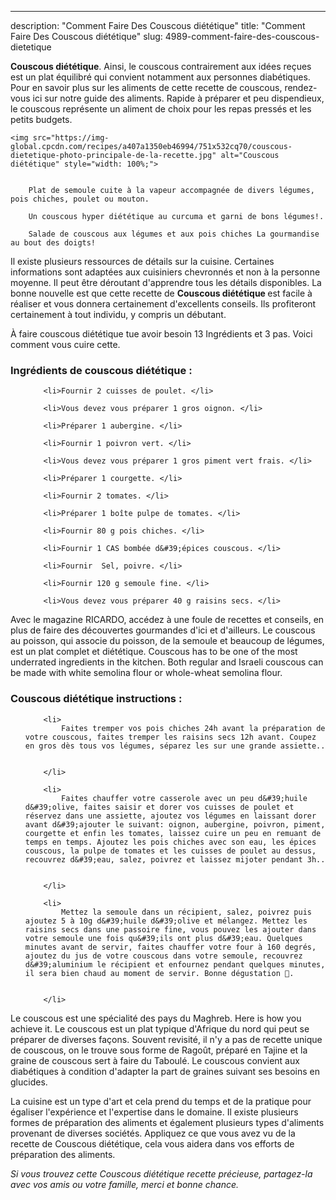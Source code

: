---
description: "Comment Faire Des Couscous diététique"
title: "Comment Faire Des Couscous diététique"
slug: 4989-comment-faire-des-couscous-dietetique

<p>
	<strong>Couscous diététique</strong>. 
	Ainsi, le couscous contrairement aux idées reçues est un plat équilibré qui convient notamment aux personnes diabétiques. Pour en savoir plus sur les aliments de cette recette de couscous, rendez-vous ici sur notre guide des aliments. Rapide à préparer et peu dispendieux, le couscous représente un aliment de choix pour les repas pressés et les petits budgets.
</p>
<p>
	
	<img src="https://img-global.cpcdn.com/recipes/a407a1350eb46994/751x532cq70/couscous-dietetique-photo-principale-de-la-recette.jpg" alt="Couscous diététique" style="width: 100%;">
	
	
		Plat de semoule cuite à la vapeur accompagnée de divers légumes, pois chiches, poulet ou mouton.
	
		Un couscous hyper diététique au curcuma et garni de bons légumes!.
	
		Salade de couscous aux légumes et aux pois chiches La gourmandise au bout des doigts!
	
</p>

Il existe plusieurs ressources de détails sur la cuisine. Certaines informations sont adaptées aux cuisiniers chevronnés et non à la personne moyenne. Il peut être déroutant d'apprendre tous les détails disponibles. La bonne nouvelle est que cette recette de <strong> Couscous diététique </strong> est facile à réaliser et vous donnera certainement d'excellents conseils. Ils profiteront certainement à tout individu, y compris un débutant.

<!--inarticleads1-->

À faire couscous diététique tue avoir besoin 13 Ingrédients et 3 pas. Voici comment vous cuire cette.

<h3>Ingrédients de couscous diététique :</h3>

<ol>
	
		<li>Fournir 2 cuisses de poulet. </li>
	
		<li>Vous devez vous préparer 1 gros oignon. </li>
	
		<li>Préparer 1 aubergine. </li>
	
		<li>Fournir 1 poivron vert. </li>
	
		<li>Vous devez vous préparer 1 gros piment vert frais. </li>
	
		<li>Préparer 1 courgette. </li>
	
		<li>Fournir 2 tomates. </li>
	
		<li>Préparer 1 boîte pulpe de tomates. </li>
	
		<li>Fournir 80 g pois chiches. </li>
	
		<li>Fournir 1 CAS bombée d&#39;épices couscous. </li>
	
		<li>Fournir  Sel, poivre. </li>
	
		<li>Fournir 120 g semoule fine. </li>
	
		<li>Vous devez vous préparer 40 g raisins secs. </li>
	
</ol>

Avec le magazine RICARDO, accédez à une foule de recettes et conseils, en plus de faire des découvertes gourmandes d&#39;ici et d&#39;ailleurs. Le couscous au poisson, qui associe du poisson, de la semoule et beaucoup de légumes, est un plat complet et diététique. Couscous has to be one of the most underrated ingredients in the kitchen. Both regular and Israeli couscous can be made with white semolina flour or whole-wheat semolina flour. 

<!--inarticleads2-->

<h3>Couscous diététique instructions :</h3>

<ol>
	
		<li>
			Faites tremper vos pois chiches 24h avant la préparation de votre couscous, faites tremper les raisins secs 12h avant. Coupez en gros dès tous vos légumes, séparez les sur une grande assiette..
			
			
		</li>
	
		<li>
			Faites chauffer votre casserole avec un peu d&#39;huile d&#39;olive, faites saisir et dorer vos cuisses de poulet et réservez dans une assiette, ajoutez vos légumes en laissant dorer avant d&#39;ajouter le suivant: oignon, aubergine, poivron, piment, courgette et enfin les tomates, laissez cuire un peu en remuant de temps en temps. Ajoutez les pois chiches avec son eau, les épices couscous, la pulpe de tomates et les cuisses de poulet au dessus, recouvrez d&#39;eau, salez, poivrez et laissez mijoter pendant 3h..
			
			
		</li>
	
		<li>
			Mettez la semoule dans un récipient, salez, poivrez puis ajoutez 5 à 10g d&#39;huile d&#39;olive et mélangez. Mettez les raisins secs dans une passoire fine, vous pouvez les ajouter dans votre semoule une fois qu&#39;ils ont plus d&#39;eau. Quelques minutes avant de servir, faites chauffer votre four à 160 degrés, ajoutez du jus de votre couscous dans votre semoule, recouvrez d&#39;aluminium le récipient et enfournez pendant quelques minutes, il sera bien chaud au moment de servir. Bonne dégustation 🥘.
			
			
		</li>
	
</ol>

Le couscous est une spécialité des pays du Maghreb. Here is how you achieve it. Le couscous est un plat typique d&#39;Afrique du nord qui peut se préparer de diverses façons. Souvent revisité, il n&#39;y a pas de recette unique de couscous, on le trouve sous forme de Ragoût, préparé en Tajine et la graine de couscous sert à faire du Taboulé. Le couscous convient aux diabétiques à condition d&#39;adapter la part de graines suivant ses besoins en glucides. 

<!--inarticleads1-->

<p>
La cuisine est un type d'art et cela prend du temps et de la pratique pour égaliser l'expérience et l'expertise dans le domaine. Il existe plusieurs formes de préparation des aliments et également plusieurs types d'aliments provenant de diverses sociétés. Appliquez ce que vous avez vu de la recette de Couscous diététique, cela vous aidera dans vos efforts de préparation des aliments.
</p>

<p>
<i>Si vous trouvez cette Couscous diététique recette précieuse, partagez-la avec vos amis ou votre famille, merci et bonne chance.</i>
</p>
